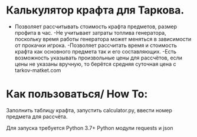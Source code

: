 
# Калькулятор крафта для Таркова.

- Позволяет рассчитывать стоимость крафта предметов, размер профита в час.
-Не учитывает затраты топлива генератора, поскольку время работы генератора может меняться в зависимости от прокачки игрока.
-Позволяет рассчитать время и стоимость крафта как основного предмета так и его составляющих.
-Есть возможность указывать произвольные цены для рассчётов, если цены не указаны вручную, то берётся средняя суточная цена с tarkov-matket.com
# Как пользоваться/ How To:
  Заполнить таблицу крафта, запустить calculator.py, ввести номер предмета для рассчёта.

Для запуска требуется Python 3.7+
Python модули requests и json
